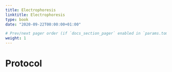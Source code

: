 ```yaml
---
title: Electrophoresis
linktitle: Electrophoresis
type: book
date: "2020-09-22T00:00:00+01:00"

# Prev/next pager order (if `docs_section_pager` enabled in `params.toml`)
weight: 1
---
```


# Protocol
